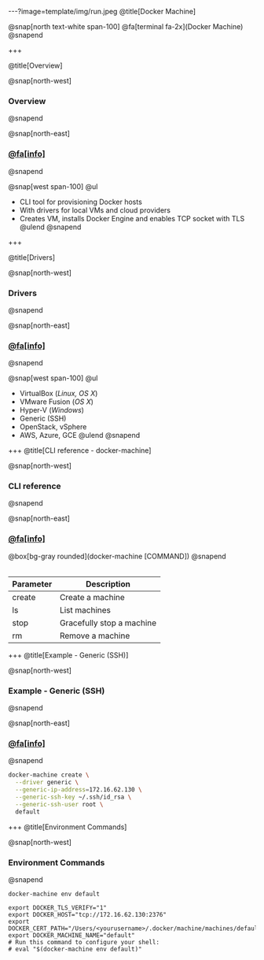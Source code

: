 ---?image=template/img/run.jpeg
@title[Docker Machine]

@snap[north text-white span-100]
@fa[terminal fa-2x](Docker Machine)
@snapend

+++

@title[Overview]

@snap[north-west]
### Overview 
@snapend

@snap[north-east]
### [@fa[info]](https://docs.docker.com/machine/overview/) 
@snapend

@snap[west span-100]
@ul[](false)
- CLI tool for provisioning Docker hosts
- With drivers for local VMs and cloud providers
- Creates VM, installs Docker Engine and enables TCP socket with TLS
@ulend
@snapend

+++

@title[Drivers]

@snap[north-west]
### Drivers
@snapend

@snap[north-east]
### [@fa[info]](https://docs.docker.com/machine/drivers/) 
@snapend

@snap[west span-100]
@ul[](false)
- VirtualBox (_Linux, OS X_)
- VMware Fusion (_OS X_)
- Hyper-V (_Windows_)
- Generic (SSH)
- OpenStack, vSphere
- AWS, Azure, GCE
@ulend
@snapend


+++
@title[CLI reference - docker-machine]

@snap[north-west]
### CLI reference
@snapend

@snap[north-east]
### [@fa[info]](https://docs.docker.com/machine/reference/)
@box[bg-gray rounded](docker-machine [COMMAND])
@snapend
<br/>
<br/>

Parameter | Description
--------- | -------------
create | Create a machine
ls | List machines
stop | Gracefully stop a machine
rm | Remove a machine

+++
@title[Example - Generic (SSH)]

@snap[north-west]
### Example - Generic (SSH)
@snapend

@snap[north-east]
### [@fa[info]](https://docs.docker.com/machine/drivers/generic/) 
@snapend

```sh
docker-machine create \
  --driver generic \
  --generic-ip-address=172.16.62.130 \
  --generic-ssh-key ~/.ssh/id_rsa \
  --generic-ssh-user root \
  default
```
+++
@title[Environment Commands]

@snap[north-west]
### Environment Commands
@snapend
```
docker-machine env default
```

```
export DOCKER_TLS_VERIFY="1"
export DOCKER_HOST="tcp://172.16.62.130:2376"
export DOCKER_CERT_PATH="/Users/<yourusername>/.docker/machine/machines/default"
export DOCKER_MACHINE_NAME="default"
# Run this command to configure your shell:
# eval "$(docker-machine env default)"
```
